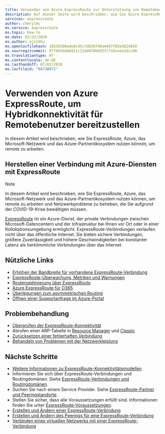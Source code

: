 ```yaml
---
title: Verwenden von Azure ExpressRoute zur Unterstützung von Remotebenutzern
description: Auf dieser Seite wird beschrieben, wie Sie Azure ExpressRoute nutzen können, um Remotearbeit aufgrund der COVID-19-Pandemie zu ermöglichen.
services: expressroute
author: cherylmc
ms.service: expressroute
ms.topic: how-to
ms.date: 03/22/2020
ms.author: ajitbhu
ms.openlocfilehash: 18b30380ede0c95c7d039749a4d47f65e5824058
ms.sourcegitcommit: 877491bd46921c11dd478bd25fc718ceee2dcc08
ms.translationtype: HT
ms.contentlocale: de-DE
ms.lasthandoff: 07/02/2020
ms.locfileid: "84738072"
---
```

# <a name="using-azure-expressroute-to-create-hybrid-connectivity-to-support-remote-users"></a>Verwenden von Azure ExpressRoute, um Hybridkonnektivität für Remotebenutzer bereitzustellen

In diesem Artikel wird beschrieben, wie Sie ExpressRoute, Azure, das Microsoft-Netzwerk und das Azure-Partnerökosystem nutzen können, um remote zu arbeiten.

## <a name="connecting-to-azure-services-with-expressroute"></a>Herstellen einer Verbindung mit Azure-Diensten mit ExpressRoute

>[!NOTE]
>In diesem Artikel wird beschrieben, wie Sie ExpressRoute, Azure, das Microsoft-Netzwerk und das Azure-Partnerökosystem nutzen können, um remote zu arbeiten und Netzwerkprobleme zu beheben, die Sie aufgrund der COVID-19-Krise bewältigen müssen.
>

[ExpressRoute](expressroute-introduction.md) ist ein Azure-Dienst, der private Verbindungen zwischen Microsoft-Datencentern und der Infrastruktur bei Ihnen vor Ort oder in einer Kollokationsumgebung ermöglicht. ExpressRoute-Verbindungen verlaufen nicht über das öffentliche Internet. Sie bieten sichere Verbindungen, größere Zuverlässigkeit und höhere Geschwindigkeiten bei konstanter Latenz als herkömmliche Verbindungen über das Internet.

## <a name="useful-links"></a>Nützliche Links

* [Erhöhen der Bandbreite für vorhandene ExpressRoute-Verbindung](expressroute-howto-circuit-portal-resource-manager.md#modify)
* [ExpressRoute-Überwachung, Metriken und Warnungen](expressroute-monitoring-metrics-alerts.md#expressroute-gateway-connections-in-bitsseconds)
* [Routenoptimierung über ExpressRoute](expressroute-optimize-routing.md)
* [Azure ExpressRoute für O365](https://docs.microsoft.com/office365/enterprise/azure-expressroute?redirectSourcePath=%252farticle%252f6d2534a2-c19c-4a99-be5e-33a0cee5d3bd)
* [Überlegungen zum asymmetrischen Routing](expressroute-asymmetric-routing.md)
* [Öffnen einer Supportanfrage im Azure-Portal](https://portal.azure.com/#blade/Microsoft_Azure_Support/HelpAndSupportBlade/overview)

## <a name="troubleshoot"></a>Problembehandlung

* [Überprüfen der ExpressRoute-Konnektivität](expressroute-troubleshooting-expressroute-overview.md)
* Abrufen einer ARP-Tabelle in [Resource Manager](expressroute-troubleshooting-arp-resource-manager.md) und [Classic](expressroute-troubleshooting-arp-classic.md)
* [Zurücksetzen einer fehlerhaften Verbindung](reset-circuit.md)
* [Behandeln von Problemen mit der Netzwerkleistung](expressroute-troubleshooting-network-performance.md)

## <a name="next-steps"></a>Nächste Schritte

* [Weitere Informationen zu ExpressRoute-Konnektivitätsmodellen](expressroute-connectivity-models.md)
* Informieren Sie sich über ExpressRoute-Verbindungen und Routingdomänen. Siehe [ExpressRoute-Verbindungen und Routingdomänen](expressroute-circuit-peerings.md).
* Suchen Sie nach einem Service Provider. Siehe [ExpressRoute-Partner und Peeringstandorte](expressroute-locations.md).
* Stellen Sie sicher, dass alle Voraussetzungen erfüllt sind. Informationen finden Sie unter [ExpressRoute-Voraussetzungen](expressroute-prerequisites.md).
* [Erstellen und Ändern einer ExpressRoute-Verbindung](expressroute-howto-circuit-portal-resource-manager.md)
* [Erstellen und Ändern des Peerings für eine ExpressRoute-Verbindung](expressroute-howto-routing-portal-resource-manager.md)
* [Verbinden eines virtuellen Netzwerks mit einer ExpressRoute-Verbindung](expressroute-howto-linkvnet-portal-resource-manager.md)
